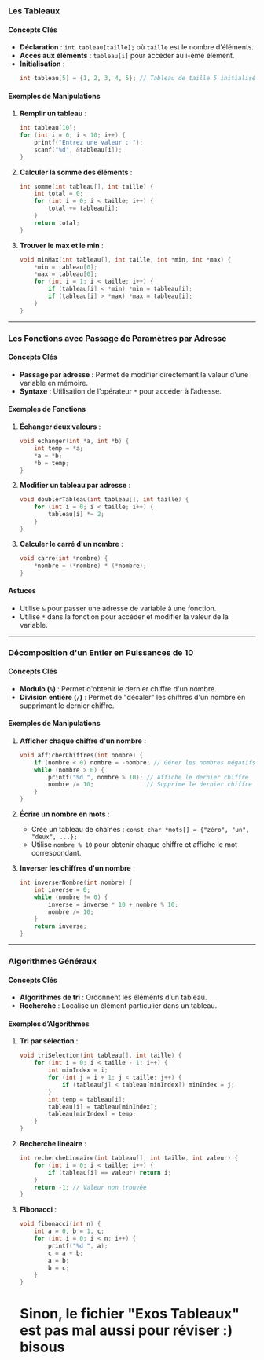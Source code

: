 ### Les Tableaux

#### Concepts Clés
- **Déclaration** : `int tableau[taille];` où `taille` est le nombre d'éléments.
- **Accès aux éléments** : `tableau[i]` pour accéder au i-ème élément.
- **Initialisation** : 
  ```c
  int tableau[5] = {1, 2, 3, 4, 5}; // Tableau de taille 5 initialisé avec des valeurs
  ```

#### Exemples de Manipulations
1. **Remplir un tableau** :
   ```c
   int tableau[10];
   for (int i = 0; i < 10; i++) {
       printf("Entrez une valeur : ");
       scanf("%d", &tableau[i]);
   }
   ```

2. **Calculer la somme des éléments** :
   ```c
   int somme(int tableau[], int taille) {
       int total = 0;
       for (int i = 0; i < taille; i++) {
           total += tableau[i];
       }
       return total;
   }
   ```

3. **Trouver le max et le min** :
   ```c
   void minMax(int tableau[], int taille, int *min, int *max) {
       *min = tableau[0];
       *max = tableau[0];
       for (int i = 1; i < taille; i++) {
           if (tableau[i] < *min) *min = tableau[i];
           if (tableau[i] > *max) *max = tableau[i];
       }
   }
   ```

---

### Les Fonctions avec Passage de Paramètres par Adresse

#### Concepts Clés
- **Passage par adresse** : Permet de modifier directement la valeur d'une variable en mémoire.
- **Syntaxe** : Utilisation de l’opérateur `*` pour accéder à l’adresse.

#### Exemples de Fonctions
1. **Échanger deux valeurs** :
   ```c
   void echanger(int *a, int *b) {
       int temp = *a;
       *a = *b;
       *b = temp;
   }
   ```

2. **Modifier un tableau par adresse** :
   ```c
   void doublerTableau(int tableau[], int taille) {
       for (int i = 0; i < taille; i++) {
           tableau[i] *= 2;
       }
   }
   ```

3. **Calculer le carré d'un nombre** :
   ```c
   void carre(int *nombre) {
       *nombre = (*nombre) * (*nombre);
   }
   ```

#### Astuces
- Utilise `&` pour passer une adresse de variable à une fonction.
- Utilise `*` dans la fonction pour accéder et modifier la valeur de la variable.

---

### Décomposition d'un Entier en Puissances de 10

#### Concepts Clés
- **Modulo (`%`)** : Permet d'obtenir le dernier chiffre d'un nombre.
- **Division entière (`/`)** : Permet de "décaler" les chiffres d'un nombre en supprimant le dernier chiffre.

#### Exemples de Manipulations
1. **Afficher chaque chiffre d'un nombre** :
   ```c
   void afficherChiffres(int nombre) {
       if (nombre < 0) nombre = -nombre; // Gérer les nombres négatifs
       while (nombre > 0) {
           printf("%d ", nombre % 10); // Affiche le dernier chiffre
           nombre /= 10;               // Supprime le dernier chiffre
       }
   }
   ```

2. **Écrire un nombre en mots** :
   - Crée un tableau de chaînes : `const char *mots[] = {"zéro", "un", "deux", ...};`
   - Utilise `nombre % 10` pour obtenir chaque chiffre et affiche le mot correspondant.

3. **Inverser les chiffres d'un nombre** :
   ```c
   int inverserNombre(int nombre) {
       int inverse = 0;
       while (nombre != 0) {
           inverse = inverse * 10 + nombre % 10;
           nombre /= 10;
       }
       return inverse;
   }
   ```

---

### Algorithmes Généraux

#### Concepts Clés
- **Algorithmes de tri** : Ordonnent les éléments d’un tableau.
- **Recherche** : Localise un élément particulier dans un tableau.

#### Exemples d’Algorithmes
1. **Tri par sélection** :
   ```c
   void triSelection(int tableau[], int taille) {
       for (int i = 0; i < taille - 1; i++) {
           int minIndex = i;
           for (int j = i + 1; j < taille; j++) {
               if (tableau[j] < tableau[minIndex]) minIndex = j;
           }
           int temp = tableau[i];
           tableau[i] = tableau[minIndex];
           tableau[minIndex] = temp;
       }
   }
   ```

2. **Recherche linéaire** :
   ```c
   int rechercheLineaire(int tableau[], int taille, int valeur) {
       for (int i = 0; i < taille; i++) {
           if (tableau[i] == valeur) return i;
       }
       return -1; // Valeur non trouvée
   }
   ```

3. **Fibonacci** :
   ```c
   void fibonacci(int n) {
       int a = 0, b = 1, c;
       for (int i = 0; i < n; i++) {
           printf("%d ", a);
           c = a + b;
           a = b;
           b = c;
       }
   }
   ```

   # Sinon, le fichier "Exos Tableaux" est pas mal aussi pour réviser :) bisous
